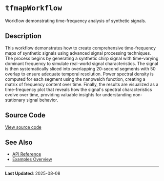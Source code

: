 # `tfmapWorkflow`

Workflow demonstrating time-frequency analysis of synthetic signals.

## Description

This workflow demonstrates how to create comprehensive time-frequency maps of synthetic signals using advanced signal processing techniques. The process begins by generating a synthetic chirp signal with time-varying dominant frequency to simulate real-world signal characteristics. The signal is then systematically sliced into overlapping 20-second segments with 50 overlap to ensure adequate temporal resolution. Power spectral density is computed for each segment using the nanpwelch function, creating a matrix of frequency content over time. Finally, the results are visualized as a time-frequency plot that reveals how the signal's spectral characteristics evolve over time, providing valuable insights for understanding non-stationary signal behavior.

## Source Code

[View source code](https://github.com/BSICoS/biosigmat/tree/main/examples/workflows/tfmapWorkflow.m)

## See Also

- [API Reference](../index.md)
- [Examples Overview](index.md)

---

**Last Updated**: 2025-08-08
